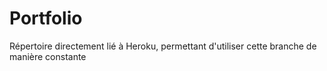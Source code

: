 # Portfolio
Répertoire directement lié à Heroku, permettant d'utiliser cette branche de manière constante
